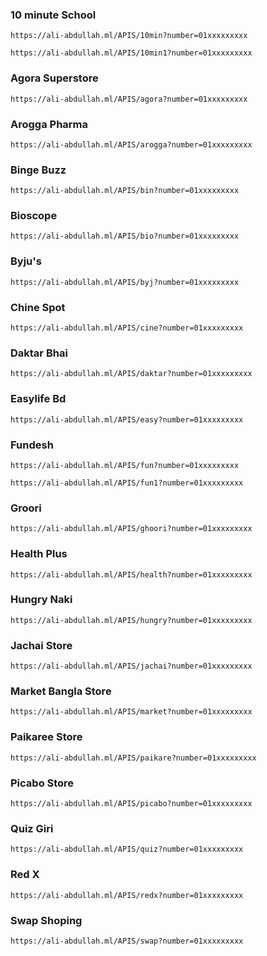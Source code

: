 ### 10 minute School
~~~
https://ali-abdullah.ml/APIS/10min?number=01xxxxxxxxx 

https://ali-abdullah.ml/APIS/10min1?number=01xxxxxxxxx
~~~
### Agora Superstore
~~~
https://ali-abdullah.ml/APIS/agora?number=01xxxxxxxxx
~~~
### Arogga Pharma
~~~
https://ali-abdullah.ml/APIS/arogga?number=01xxxxxxxxx
~~~
### Binge Buzz
~~~
https://ali-abdullah.ml/APIS/bin?number=01xxxxxxxxx
~~~
### Bioscope
~~~
https://ali-abdullah.ml/APIS/bio?number=01xxxxxxxxx
~~~
### Byju's
~~~
https://ali-abdullah.ml/APIS/byj?number=01xxxxxxxxx
~~~
### Chine Spot
~~~
https://ali-abdullah.ml/APIS/cine?number=01xxxxxxxxx
~~~
### Daktar Bhai
~~~
https://ali-abdullah.ml/APIS/daktar?number=01xxxxxxxxx
~~~
### Easylife Bd
~~~
https://ali-abdullah.ml/APIS/easy?number=01xxxxxxxxx
~~~
### Fundesh
~~~
https://ali-abdullah.ml/APIS/fun?number=01xxxxxxxxx

https://ali-abdullah.ml/APIS/fun1?number=01xxxxxxxxx
~~~
### Groori
~~~
https://ali-abdullah.ml/APIS/ghoori?number=01xxxxxxxxx
~~~
### Health Plus
~~~
https://ali-abdullah.ml/APIS/health?number=01xxxxxxxxx
~~~
### Hungry Naki
~~~
https://ali-abdullah.ml/APIS/hungry?number=01xxxxxxxxx
~~~
### Jachai Store
~~~
https://ali-abdullah.ml/APIS/jachai?number=01xxxxxxxxx
~~~
### Market Bangla Store
~~~
https://ali-abdullah.ml/APIS/market?number=01xxxxxxxxx
~~~
### Paikaree Store
~~~
https://ali-abdullah.ml/APIS/paikare?number=01xxxxxxxxx
~~~
### Picabo Store
~~~
https://ali-abdullah.ml/APIS/picabo?number=01xxxxxxxxx
~~~
### Quiz Giri
~~~
https://ali-abdullah.ml/APIS/quiz?number=01xxxxxxxxx
~~~
### Red X
~~~
https://ali-abdullah.ml/APIS/redx?number=01xxxxxxxxx
~~~
### Swap Shoping
~~~
https://ali-abdullah.ml/APIS/swap?number=01xxxxxxxxx
~~~
